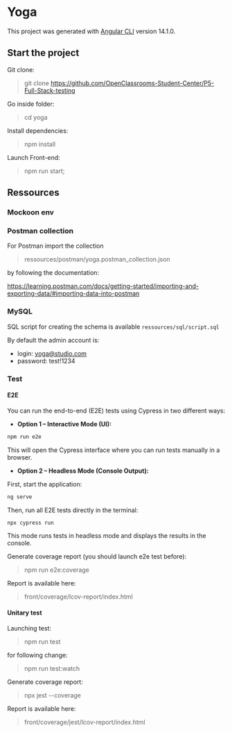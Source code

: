 # Yoga

This project was generated with [Angular CLI](https://github.com/angular/angular-cli) version 14.1.0.

## Start the project

Git clone:

> git clone https://github.com/OpenClassrooms-Student-Center/P5-Full-Stack-testing

Go inside folder:

> cd yoga

Install dependencies:

> npm install

Launch Front-end:

> npm run start;


## Ressources

### Mockoon env 

### Postman collection

For Postman import the collection

> ressources/postman/yoga.postman_collection.json 

by following the documentation: 

https://learning.postman.com/docs/getting-started/importing-and-exporting-data/#importing-data-into-postman


### MySQL

SQL script for creating the schema is available `ressources/sql/script.sql`

By default the admin account is:
- login: yoga@studio.com
- password: test!1234


### Test

#### E2E

You can run the end-to-end (E2E) tests using Cypress in two different ways:

* **Option 1 – Interactive Mode (UI):**

```bash
npm run e2e
```

This will open the Cypress interface where you can run tests manually in a browser.

* **Option 2 – Headless Mode (Console Output):**

First, start the application:

```bash
ng serve
```

Then, run all E2E tests directly in the terminal:

```bash
npx cypress run
```
This mode runs tests in headless mode and displays the results in the console.

Generate coverage report (you should launch e2e test before):

> npm run e2e:coverage

Report is available here:

> front/coverage/lcov-report/index.html

#### Unitary test

Launching test:

> npm run test

for following change:

> npm run test:watch

Generate coverage report:

> npx jest --coverage

Report is available here:

> front/coverage/jest/lcov-report/index.html
